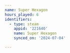```yaml
---
name: Super Hexagon
hours_played: 6
identifiers:
  - type: steam
    appid: '221640'
    name: Super Hexagon
    synced_on: '2024-07-04'

---
```

